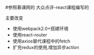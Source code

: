 #参照慕课网的  大众点评-react课程编写的


主要改变
- 使用webpack2.0+搭建环境
- 使用react-router
- 使用axios替代课程中的fetch
- 扩充redux的使用,增加异步action